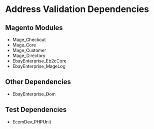 # Address Validation Dependencies

## Magento Modules

* Mage_Checkout
* Mage_Core
* Mage_Customer
* Mage_Directory
* EbayEnterprise_Eb2cCore
* EbayEnterprise_MageLog

## Other Dependencies

* EbayEnterprise_Dom

## Test Dependencies

* EcomDev_PHPUnit
